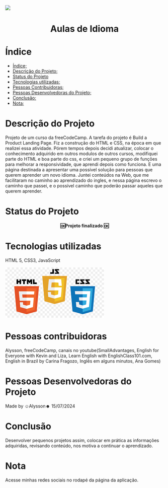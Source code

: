 <img src="img/pagina encriptador.png" >
<h1 align="center">Aulas de Idioma</h1>


# Índice 
* [Índice;](#índice)
* [Descrição do Projeto;](#descrição-do-projeto)
* [Status do Projeto](#status-do-projeto)
* [Tecnologias utilizadas;](#tecnologias-utilizadas)
* [Pessoas Contribuidoras;](#pessoas-contribuidoras)
* [Pessoas Desenvolvedoras do Projeto;](#pessoas-desenvolvedoras-do-projeto)
* [Conclusão;](#conclusão)
* [Nota;](#nota)

# Descrição do Projeto
<p>Projeto de um curso da freeCodeCamp. A tarefa do projeto é Build a Product Landing Page. Fiz a construção do HTML e CSS, na época em que realizei essa atividade. Pórem tempos depois decidi atualizar, colocar o conhecimento adquirido em outros modulos de outros cursos, modifiquei parte do HTML e boa parte do css, e criei um pequeno grupo de funções para melhorar a responsividade, que aprendi depois como funciona. E uma página destinada a apresentar uma possível solução para pessoas que querem aprender um novo idioma. Juntei conteúdos na Web, que me facilitaram no caminho ao aprendizado do ingles, e nessa página escrevo o caminho que passei, e o possível caminho que poderão passar aqueles que querem aprender.</p>

# Status do Projeto
<h4 align="center">🆗Projeto finalizado 🆗 </h4>

# Tecnologias utilizadas
<p>HTML 5, CSS3, JavaScript</p>
<img src="img/images.png">

# Pessoas contribuidoras
<p>Alysson, freeCodeCamp, canais no youtube(SmallAdvantages, English for Everyone with Kevin and Liza, Learn English with EnglishClass101.com, English in Brazil by Carina Fragozo, Inglês em alguns minutos, Ana Gomes)</p>

# Pessoas Desenvolvedoras do Projeto
<p>Made by ☺Alysson☻ 15/07/2024</p>

# Conclusão
<p>Desenvolver pequenos projetos assim, colocar em prática as informações adquiridas, revisando conteúdo, nos motiva a continuar o aprendizado.</p>

# Nota
<p>Acesse minhas redes sociais no rodapé da página da aplicação.</p>